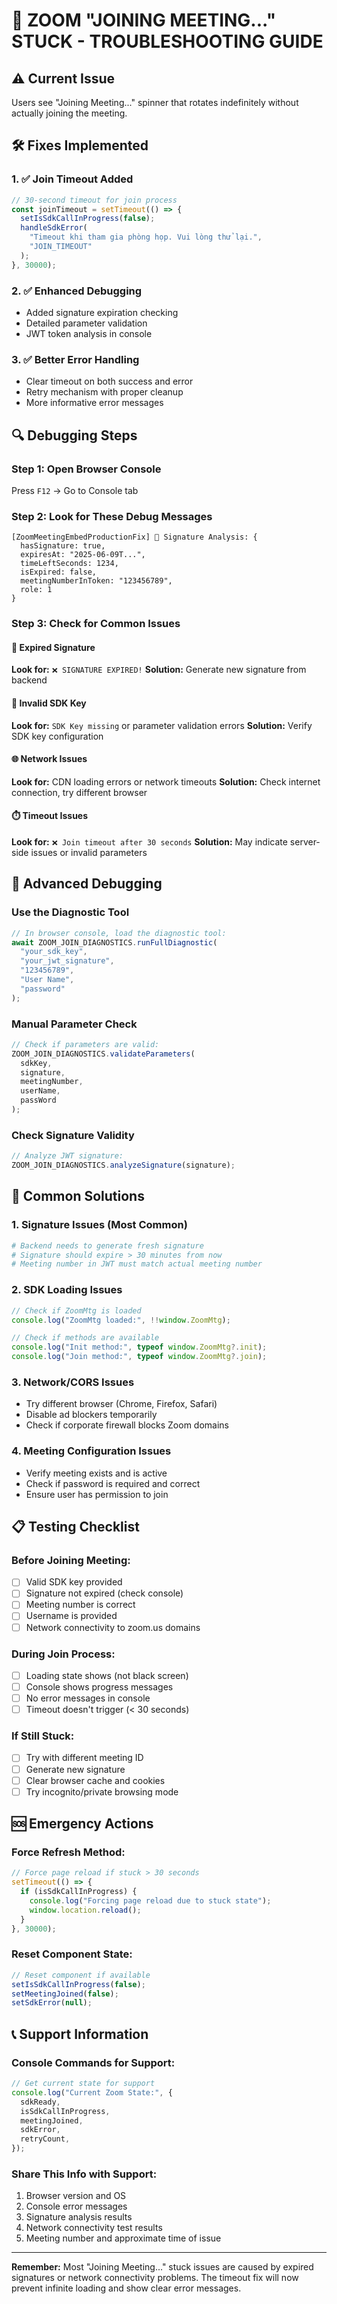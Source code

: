 # 🔄 ZOOM "JOINING MEETING..." STUCK - TROUBLESHOOTING GUIDE

## ⚠️ Current Issue

Users see "Joining Meeting..." spinner that rotates indefinitely without actually joining the meeting.

## 🛠️ Fixes Implemented

### 1. ✅ Join Timeout Added

```jsx
// 30-second timeout for join process
const joinTimeout = setTimeout(() => {
  setIsSdkCallInProgress(false);
  handleSdkError(
    "Timeout khi tham gia phòng họp. Vui lòng thử lại.",
    "JOIN_TIMEOUT"
  );
}, 30000);
```

### 2. ✅ Enhanced Debugging

- Added signature expiration checking
- Detailed parameter validation
- JWT token analysis in console

### 3. ✅ Better Error Handling

- Clear timeout on both success and error
- Retry mechanism with proper cleanup
- More informative error messages

## 🔍 Debugging Steps

### Step 1: Open Browser Console

Press `F12` → Go to Console tab

### Step 2: Look for These Debug Messages

```
[ZoomMeetingEmbedProductionFix] 🔐 Signature Analysis: {
  hasSignature: true,
  expiresAt: "2025-06-09T...",
  timeLeftSeconds: 1234,
  isExpired: false,
  meetingNumberInToken: "123456789",
  role: 1
}
```

### Step 3: Check for Common Issues

#### 📅 Expired Signature

**Look for:** `❌ SIGNATURE EXPIRED!`
**Solution:** Generate new signature from backend

#### 🔑 Invalid SDK Key

**Look for:** `SDK Key missing` or parameter validation errors
**Solution:** Verify SDK key configuration

#### 🌐 Network Issues

**Look for:** CDN loading errors or network timeouts
**Solution:** Check internet connection, try different browser

#### ⏱️ Timeout Issues

**Look for:** `❌ Join timeout after 30 seconds`
**Solution:** May indicate server-side issues or invalid parameters

## 🧪 Advanced Debugging

### Use the Diagnostic Tool

```javascript
// In browser console, load the diagnostic tool:
await ZOOM_JOIN_DIAGNOSTICS.runFullDiagnostic(
  "your_sdk_key",
  "your_jwt_signature",
  "123456789",
  "User Name",
  "password"
);
```

### Manual Parameter Check

```javascript
// Check if parameters are valid:
ZOOM_JOIN_DIAGNOSTICS.validateParameters(
  sdkKey,
  signature,
  meetingNumber,
  userName,
  passWord
);
```

### Check Signature Validity

```javascript
// Analyze JWT signature:
ZOOM_JOIN_DIAGNOSTICS.analyzeSignature(signature);
```

## 🚀 Common Solutions

### 1. Signature Issues (Most Common)

```bash
# Backend needs to generate fresh signature
# Signature should expire > 30 minutes from now
# Meeting number in JWT must match actual meeting number
```

### 2. SDK Loading Issues

```javascript
// Check if ZoomMtg is loaded
console.log("ZoomMtg loaded:", !!window.ZoomMtg);

// Check if methods are available
console.log("Init method:", typeof window.ZoomMtg?.init);
console.log("Join method:", typeof window.ZoomMtg?.join);
```

### 3. Network/CORS Issues

- Try different browser (Chrome, Firefox, Safari)
- Disable ad blockers temporarily
- Check if corporate firewall blocks Zoom domains

### 4. Meeting Configuration Issues

- Verify meeting exists and is active
- Check if password is required and correct
- Ensure user has permission to join

## 📋 Testing Checklist

### Before Joining Meeting:

- [ ] Valid SDK key provided
- [ ] Signature not expired (check console)
- [ ] Meeting number is correct
- [ ] Username is provided
- [ ] Network connectivity to zoom.us domains

### During Join Process:

- [ ] Loading state shows (not black screen)
- [ ] Console shows progress messages
- [ ] No error messages in console
- [ ] Timeout doesn't trigger (< 30 seconds)

### If Still Stuck:

- [ ] Try with different meeting ID
- [ ] Generate new signature
- [ ] Clear browser cache and cookies
- [ ] Try incognito/private browsing mode

## 🆘 Emergency Actions

### Force Refresh Method:

```javascript
// Force page reload if stuck > 30 seconds
setTimeout(() => {
  if (isSdkCallInProgress) {
    console.log("Forcing page reload due to stuck state");
    window.location.reload();
  }
}, 30000);
```

### Reset Component State:

```javascript
// Reset component if available
setIsSdkCallInProgress(false);
setMeetingJoined(false);
setSdkError(null);
```

## 📞 Support Information

### Console Commands for Support:

```javascript
// Get current state for support
console.log("Current Zoom State:", {
  sdkReady,
  isSdkCallInProgress,
  meetingJoined,
  sdkError,
  retryCount,
});
```

### Share This Info with Support:

1. Browser version and OS
2. Console error messages
3. Signature analysis results
4. Network connectivity test results
5. Meeting number and approximate time of issue

---

**Remember:** Most "Joining Meeting..." stuck issues are caused by expired signatures or network connectivity problems. The timeout fix will now prevent infinite loading and show clear error messages.
